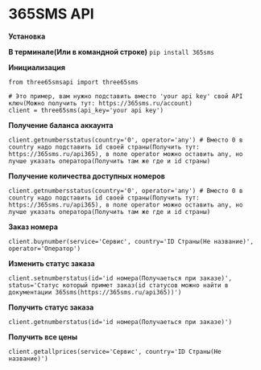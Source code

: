 # 365SMS API

**Установка**

**В терминале(Или в командной строке)** ```pip install 365sms```

**Инициализация**

```
from three65smsapi import three65sms

# Это пример, вам нужно подставить вместо 'your api key' свой API ключ(Можно получить тут: https://365sms.ru/account)
client = three65sms(api_key='your api key')
```

**Получение баланса аккаунта**

```
client.getnumbersstatus(country='0', operator='any') # Вместо 0 в country надо подставить id своей страны(Получить тут: https://365sms.ru/api365), в поле operator можно оставить any, но лучше указать оператора(Получить там же где и id страны)
```

**Получение количества доступных номеров**

```
client.getnumbersstatus(country='0', operator='any') # Вместо 0 в country надо подставить id своей страны(Получить тут: https://365sms.ru/api365), в поле operator можно оставить any, но лучше указать оператора(Получить там же где и id страны)
```

**Заказ номера**
```
client.buynumber(service='Сервис', country='ID Страны(Не название)', operator='Оператор')
```

**Изменить статус заказа**

```
client.setnumberstatus(id='id номера(Получаеться при заказе)', status='Статус который примет заказ(id статусов можно найти в документации 365sms(https://365sms.ru/api365))')
```

**Получить статус заказа**

```
client.getnumberstatus(id='id номера(Получаеться при заказе)')
```

**Получить все цены**

```
client.getallprices(service='Сервис', country='ID Страны(Не название)')
```
